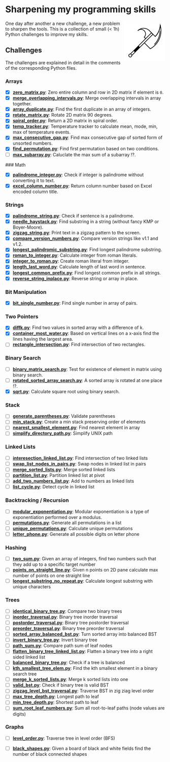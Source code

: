 # Sharpening my programming skills

<img align="right" alt="mbtoolbox" src="keep_tools_sharp.png" />

One day after another a new challenge, a new problem to sharpen
the tools. This is a collection of small (< 1h) Python challenges
to improve my skills.

## Challenges

The challenges are explained in detail
in the comments of the corresponding Python files.

### Arrays

- [x] **[zero_matrix.py](challenges/zero_matrix.py)**: Zero entire column and row in 2D matrix if element is `0`.
- [x] **[merge_overlapping_intervals.py](challenges/merge_overlapping_intervals.py)**: Merge overlapping intervals in array together.
- [x] **[array_duplicate.py](challenges/array_duplicate.py)**: Find the first duplicate in an array of integers.
- [x] **[rotate_matrix.py](challenges/rotate_matrix.py)**: Rotate 2D matrix 90 degrees.
- [x] **[spiral_order.py](challenges/spiral_order.py)**: Return a 2D matrix in spiral order.
- [x] **[temp_tracker.py](challenges/temp_tracker.py)**: Temperature tracker to calculate mean, mode, min, max of temperature events.
- [x] **[max_consecutive_gap.py](challenges/max_consecutive_gap.py)**: Find max consecutive gap of sorted form of unsorted numbers.
- [x] **[find_permutation.py](challenges/find_permutation.py)**: Find first permutation based on two conditions.
- [ ] **[max_subarray.py](challenges/max_subarray.py)**: Caluclate the max sum of a subarray :interrobang:.

### Math

- [x] **[palindrome_integer.py](challenges/palindrome_integer.py)**: Check if integer is palindrome without converting it to text.
- [x] **[excel_column_number.py](challenges/excel_column_number.py)**: Return column number based on Excel encoded column title.

### Strings

- [x] **[palindrome_string.py](challenges/palindrome_string.py)**: Check if sentence is a palindrome.
- [x] **[needle_haystack.py](challenges/needle_haystack.py)**: Find substring in a string (without fancy KMP or Boyer-Moore).
- [x] **[zigzag_string.py](challenges/zigzag_string.py)**: Print text in a zigzag pattern to the screen.
- [x] **[compare_version_numbers.py](challenges/compare_version_numbers.py)**: Compare version strings like v1.1 and v1.2.
- [x] **[longest_palindromic_substring.py](challenges/longest_palindromic_substring.py)**: Find longest palindrome substring.
- [x] **[roman_to_integer.py](challenges/roman_to_integer.py)**: Calculate integer from roman literals.
- [x] **[integer_to_roman.py](challenges/integer_to_roman.py)**: Create roman literal from integer.
- [x] **[length_last_word.py](challenges/length_last_word.py)**: Calculate length of last word in sentence.
- [x] **[longest_common_prefix.py](challenges/longest_common_prefix.py)**: Find longest common prefix in all strings.
- [x] **[reverse_string_inplace.py](challenges/reverse_string_inplace.py)**: Reverse string or array in place.

### Bit Manipulation

- [x] **[bit_single_number.py](challenges/bit_single_number.py)**: Find single number in array of pairs.

### Two Pointers

- [x] **[diffk.py](challenges/diffk.py)**: Find two values in sorted array with a difference of k.
- [x] **[container_most_water.py](challenges/container_most_water.py)**: Based  on vertical lines on a x-axis find the lines having the largest area.
- [ ] **[rectangle_intersection.py](challenges/rectangle_intersection.py)**: Find intersection of two rectangles.

### Binary Search

- [ ] **[binary_matrix_search.py](challenges/binary_matrix_search.py)**: Test for existence of element in matrix using binary search.
- [ ] **[rotated_sorted_array_search.py](challenges/rotated_sorted_array_search.py)**: A sorted array is rotated at one place :interrobang:.
- [x] **[sqrt.py](challenges/sqrt.py)**: Calculate square root using binary search.

### Stack

- [ ] **[generate_parentheses.py](challenges/generate_parentheses.py)**: Validate parentheses
- [ ] **[min_stack.py](challenges/min_stack.py)**: Create a min stack preserving order of elements
- [ ] **[nearest_smallest_element.py](challenges/nearest_smallest_element.py)**: Find nearest element in array
- [ ] **[simplify_directory_path.py](challenges/simplify_directory_path.py)**: Simplify UNIX path

### Linked Lists

- [ ] **[interesection_linked_list.py](challenges/interesection_linked_list.py)**: Find intersection of two linked lists
- [ ] **[swap_list_nodes_in_pairs.py](challenges/swap_list_nodes_in_pairs.py)**: Swap nodes in linked list in pairs
- [ ] **[merge_sorted_lists.py](challenges/merge_sorted_lists.py)**: Merge sorted linked lists
- [ ] **[partition_list.py](challenges/partition_list.py)**: Partition linked list at pivot
- [ ] **[add_two_numbers_list.py](challenges/add_two_numbers_list.py)**: Add to numbers as linked lists
- [ ] **[list_cycle.py](challenges/list_cycle.py)**: Detect cycle in linked list

### Backtracking / Recursion

- [ ] **[modular_exponentiation.py](challenges/modular_exponentiation.py)**: Modular exponentiation is a type of exponentiation performed over a modulus.
- [ ] **[permutations.py](challenges/permutations.py)**: Generate all permutations in a list
- [ ] **[unique_permutations.py](challenges/unique_permutations.py)**: Calculate unique permutations
- [ ] **[letter_phone.py](challenges/letter_phone.py)**: Generate all possible digits on letter phone

### Hashing

- [ ] **[two_sum.py](challenges/two_sum.py)**: Given an array of integers, find two numbers such that they add up to a specific target number
- [ ] **[points_on_straight_line.py](challenges/points_on_straight_line.py)**: Given n points on 2D pane calculate max number of points on one straight line
- [ ] **[longest_substring_no_repeat.py](challenges/longest_substring_no_repeat.py)**: Calculate longest substring with unique characters

### Trees

- [ ] **[identical_binary_tree.py](challenges/identical_binary_tree.py)**: Compare two binary trees
- [ ] **[inorder_traversal.py](challenges/inorder_traversal.py)**: Binary tree inorder traversal
- [ ] **[postorder_traversal.py](challenges/postorder_traversal.py)**: Binary tree postorder traversal
- [ ] **[preorder_traversal.py](challenges/preorder_traversal.py)**: Binary tree preorder traversal
- [ ] **[sorted_array_balanced_bst.py](challenges/sorted_array_balanced_bst.py)**: Turn sorted array into balanced BST
- [ ] **[invert_binary_tree.py](challenges/invert_binary_tree.py)**: Invert binary tree
- [ ] **[path_sum.py](challenges/path_sum.py)**: Compare path sum of leaf nodes
- [ ] **[flatten_binary_tree_linked_list.py](challenges/flatten_binary_tree_linked_list.py)**: Flatten a binary tree into a right sided linked list
- [ ] **[balanced_binary_tree.py](challenges/balanced_binary_tree.py)**: Check if a tree is balanced
- [ ] **[kth_smallest_tree_elem.py](challenges/kth_smallest_tree_elem.py)**: Find the kth smallest element in a binary search tree
- [ ] **[merge_k_sorted_lists.py](challenges/merge_k_sorted_lists.py)**: Merge k sorted lists into one
- [ ] **[valid_bst.py](challenges/valid_bst.py)**: Check if binary tree is valid BST
- [ ] **[zigzag_level_bst_traversal.py](challenges/zigzag_level_bst_traversal.py)**: Traverse BST in zig ziag level order
- [ ] **[max_tree_depth.py](challenges/max_tree_depth.py)**: Longest path to leaf
- [ ] **[min_tree_depth.py](challenges/min_tree_depth.py)**: Shortest path to leaf
- [ ] **[sum_root_leaf_numbers.py](challenges/sum_root_leaf_numbers.py)**: Sum all root-to-leaf paths (node values are digits)

### Graphs
- [ ] **[level_order.py](challenges/level_order.py)**: Traverse tree in level order (BFS)
- [ ] **[black_shapes.py](challenges/black_shapes.py)**: Given a board of black and white fields find the number of black connected shapes

